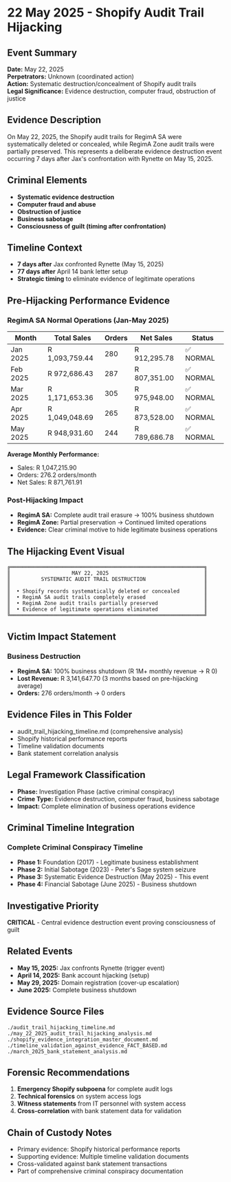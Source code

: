 # 22 May 2025 - Shopify Audit Trail Hijacking

## Event Summary
**Date:** May 22, 2025  
**Perpetrators:** Unknown (coordinated action)  
**Action:** Systematic destruction/concealment of Shopify audit trails  
**Legal Significance:** Evidence destruction, computer fraud, obstruction of justice  

## Evidence Description
On May 22, 2025, the Shopify audit trails for RegimA SA were systematically deleted or concealed, while RegimA Zone audit trails were partially preserved. This represents a deliberate evidence destruction event occurring 7 days after Jax's confrontation with Rynette on May 15, 2025.

## Criminal Elements
- **Systematic evidence destruction**
- **Computer fraud and abuse**
- **Obstruction of justice**
- **Business sabotage**
- **Consciousness of guilt (timing after confrontation)**

## Timeline Context
- **7 days after** Jax confronted Rynette (May 15, 2025)
- **77 days after** April 14 bank letter setup
- **Strategic timing** to eliminate evidence of legitimate operations

## Pre-Hijacking Performance Evidence
### RegimA SA Normal Operations (Jan-May 2025)
| Month | Total Sales | Orders | Net Sales | Status |
|-------|-------------|--------|-----------|--------|
| Jan 2025 | R 1,093,759.44 | 280 | R 912,295.78 | ✅ NORMAL |
| Feb 2025 | R 972,686.43 | 287 | R 807,351.00 | ✅ NORMAL |
| Mar 2025 | R 1,171,653.36 | 305 | R 975,948.00 | ✅ NORMAL |
| Apr 2025 | R 1,049,048.69 | 265 | R 873,528.00 | ✅ NORMAL |
| May 2025 | R 948,931.60 | 244 | R 789,686.78 | ✅ NORMAL |

**Average Monthly Performance:**
- Sales: R 1,047,215.90
- Orders: 276.2 orders/month
- Net Sales: R 871,761.91

### Post-Hijacking Impact
- **RegimA SA:** Complete audit trail erasure → 100% business shutdown
- **RegimA Zone:** Partial preservation → Continued limited operations
- **Evidence:** Clear criminal motive to hide legitimate business operations

## The Hijacking Event Visual
```
╔═══════════════════════════════════════════════════════════════╗
║                    MAY 22, 2025                               ║
║          SYSTEMATIC AUDIT TRAIL DESTRUCTION                   ║
║                                                               ║
║  • Shopify records systematically deleted or concealed        ║
║  • RegimA SA audit trails completely erased                   ║
║  • RegimA Zone audit trails partially preserved               ║
║  • Evidence of legitimate operations eliminated               ║
╚═══════════════════════════════════════════════════════════════╝
```

## Victim Impact Statement
### Business Destruction
- **RegimA SA:** 100% business shutdown (R 1M+ monthly revenue → R 0)
- **Lost Revenue:** R 3,141,647.70 (3 months based on pre-hijacking average)
- **Orders:** 276 orders/month → 0 orders

## Evidence Files in This Folder
- audit_trail_hijacking_timeline.md (comprehensive analysis)
- Shopify historical performance reports
- Timeline validation documents
- Bank statement correlation analysis

## Legal Framework Classification
- **Phase:** Investigation Phase (active criminal conspiracy)
- **Crime Type:** Evidence destruction, computer fraud, business sabotage
- **Impact:** Complete elimination of business operations evidence

## Criminal Timeline Integration
### Complete Criminal Conspiracy Timeline
- **Phase 1:** Foundation (2017) - Legitimate business establishment
- **Phase 2:** Initial Sabotage (2023) - Peter's Sage system seizure
- **Phase 3:** Systematic Evidence Destruction (May 2025) - This event
- **Phase 4:** Financial Sabotage (June 2025) - Business shutdown

## Investigative Priority
**CRITICAL** - Central evidence destruction event proving consciousness of guilt

## Related Events
- **May 15, 2025:** Jax confronts Rynette (trigger event)
- **April 14, 2025:** Bank account hijacking (setup)
- **May 29, 2025:** Domain registration (cover-up escalation)
- **June 2025:** Complete business shutdown

## Evidence Source Files
```
./audit_trail_hijacking_timeline.md
./may_22_2025_audit_trail_hijacking_analysis.md
./shopify_evidence_integration_master_document.md
./timeline_validation_against_evidence_FACT_BASED.md
./march_2025_bank_statement_analysis.md
```

## Forensic Recommendations
1. **Emergency Shopify subpoena** for complete audit logs
2. **Technical forensics** on system access logs
3. **Witness statements** from IT personnel with system access
4. **Cross-correlation** with bank statement data for validation

## Chain of Custody Notes
- Primary evidence: Shopify historical performance reports
- Supporting evidence: Multiple timeline validation documents
- Cross-validated against bank statement transactions
- Part of comprehensive criminal conspiracy documentation